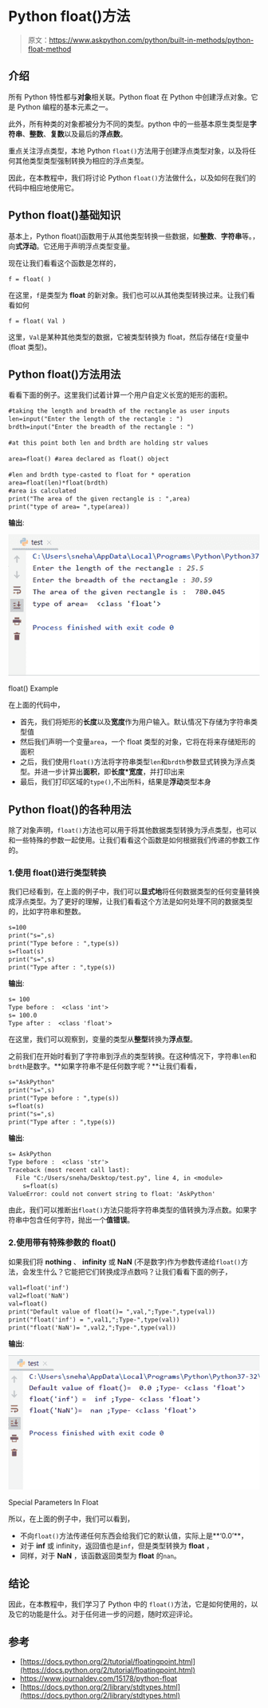 # Python float()方法

> 原文：<https://www.askpython.com/python/built-in-methods/python-float-method>

## 介绍

所有 Python 特性都与**对象**相关联。Python float 在 Python 中创建浮点对象。它是 Python 编程的基本元素之一。

此外，所有种类的对象都被分为不同的类型。python 中的一些基本原生类型是**字符串**、**整数**、**复数**以及最后的**浮点数**。

重点关注浮点类型，本地 Python `float()`方法用于创建浮点类型对象，以及将任何其他类型类型强制转换为相应的浮点类型。

因此，在本教程中，我们将讨论 Python `float()`方法做什么，以及如何在我们的代码中相应地使用它。

## Python float()基础知识

基本上，Python float()函数用于从其他类型转换一些数据，如**整数**、**字符串**等。，向**式浮动**。它还用于声明浮点类型变量。

现在让我们看看这个函数是怎样的，

```
f = float( )

```

在这里，`f`是类型为 **float** 的新对象。我们也可以从其他类型转换过来。让我们看看如何

```
f = float( Val )

```

这里，`Val`是某种其他类型的数据，它被类型转换为 float，然后存储在`f`变量中(float 类型)。

## Python float()方法用法

看看下面的例子。这里我们试着计算一个用户自定义长宽的矩形的面积。

```
#taking the length and breadth of the rectangle as user inputs
len=input("Enter the length of the rectangle : ")
brdth=input("Enter the breadth of the rectangle : ")

#at this point both len and brdth are holding str values

area=float() #area declared as float() object

#len and brdth type-casted to float for * operation
area=float(len)*float(brdth)
#area is calculated
print("The area of the given rectangle is : ",area)
print("type of area= ",type(area))

```

**输出**:

![Float Example](img/579b0879f63ea14554f41f0e346a3fdf.png)

float() Example

在上面的代码中，

*   首先，我们将矩形的**长度**以及**宽度**作为用户输入。默认情况下存储为字符串类型值
*   然后我们声明一个变量`area`，一个 float 类型的对象，它将在将来存储矩形的面积
*   之后，我们使用`float()`方法将字符串类型`len`和`brdth`参数显式转换为浮点类型。并进一步计算出**面积**，即**长度*宽度**，并打印出来
*   最后，我们打印区域的`type()`,不出所料，结果是**浮动**类型本身

## Python float()的各种用法

除了对象声明，`float()`方法也可以用于将其他数据类型转换为浮点类型，也可以和一些特殊的参数一起使用。让我们看看这个函数是如何根据我们传递的参数工作的。

### 1.使用 float()进行类型转换

我们已经看到，在上面的例子中，我们可以**显式地**将任何数据类型的任何变量转换成浮点类型。为了更好的理解，让我们看看这个方法是如何处理不同的数据类型的，比如字符串和整数。

```
s=100
print("s=",s)
print("Type before : ",type(s))
s=float(s)
print("s=",s)
print("Type after : ",type(s))

```

**输出**:

```
s= 100
Type before :  <class 'int'>
s= 100.0
Type after :  <class 'float'>

```

在这里，我们可以观察到，变量的类型从**整型**转换为**浮点型**。

之前我们在开始时看到了字符串到浮点的类型转换。在这种情况下，字符串`len`和`brdth`是数字。**如果字符串不是任何数字呢？**让我们看看，

```
s="AskPython"
print("s=",s)
print("Type before : ",type(s))
s=float(s)
print("s=",s)
print("Type after : ",type(s))

```

**输出**:

```
s= AskPython
Type before :  <class 'str'>
Traceback (most recent call last):
  File "C:/Users/sneha/Desktop/test.py", line 4, in <module>
    s=float(s)
ValueError: could not convert string to float: 'AskPython'

```

由此，我们可以推断出`float()`方法只能将字符串类型的值转换为浮点数。如果字符串中包含任何字符，抛出一个**值错误**。

### 2.使用带有特殊参数的 float()

如果我们将 **nothing** 、 **infinity** 或 **NaN** (不是数字)作为参数传递给`float()`方法，会发生什么？它能把它们转换成浮点数吗？让我们看看下面的例子，

```
val1=float('inf')
val2=float('NaN')
val=float()
print("Default value of float()= ",val,";Type-",type(val))
print("float('inf') = ",val1,";Type-",type(val))
print("float('NaN')= ",val2,";Type-",type(val))

```

**输出**:

![Special Parameters In Float](img/134de1508054b8ec4e2f7f46943b7cd3.png)

Special Parameters In Float

所以，在上面的例子中，我们可以看到，

*   不向`float()`方法传递任何东西会给我们它的默认值，实际上是**‘0.0’**，
*   对于 **inf** 或 infinity，返回值也是`inf`，但是类型转换为 **float** ，
*   同样，对于 **NaN** ，该函数返回类型为 **float** 的`nan`。

## 结论

因此，在本教程中，我们学习了 Python 中的 `float()`方法，它是如何使用的，以及它的功能是什么。对于任何进一步的问题，随时欢迎评论。

## 参考

*   [https://docs.python.org/2/tutorial/floatingpoint.html](https://docs.python.org/2/tutorial/floatingpoint.html)
*   https://www.journaldev.com/15178/python-float
*   [https://docs.python.org/2/library/stdtypes.html](https://docs.python.org/2/library/stdtypes.html)